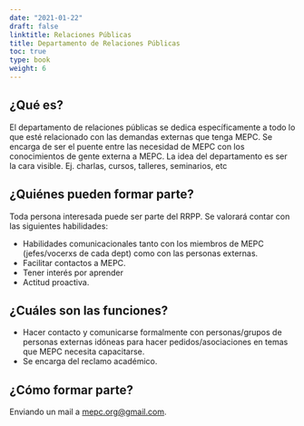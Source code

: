 ```yaml
---
date: "2021-01-22"
draft: false
linktitle: Relaciones Públicas
title: Departamento de Relaciones Públicas
toc: true
type: book
weight: 6
---
```


## **¿Qué es?**

El departamento de relaciones públicas se dedica específicamente a todo lo que esté relacionado con las demandas externas que tenga MEPC. Se encarga de ser el puente entre las necesidad de MEPC con los conocimientos de gente externa a MEPC. La idea del departamento es ser la cara visible. Ej. charlas, cursos, talleres, seminarios, etc


## **¿Quiénes pueden formar parte?**

Toda persona interesada puede ser parte del RRPP. Se valorará contar con las siguientes habilidades:

- Habilidades comunicacionales tanto con los miembros de MEPC (jefes/vocerxs de cada dept) como con las personas externas.
- Facilitar contactos a MEPC.
- Tener interés por aprender
- Actitud proactiva.

## **¿Cuáles son las funciones?**

- Hacer contacto y comunicarse formalmente con personas/grupos de personas externas idóneas para hacer pedidos/asociaciones en temas que MEPC necesita capacitarse.
- Se encarga del reclamo académico.

## **¿Cómo formar parte?**

Enviando un mail a mepc.org@gmail.com.
